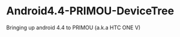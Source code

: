 Android4.4-PRIMOU-DeviceTree
============================

Bringing up android 4.4 to PRIMOU (a.k.a HTC ONE V)
